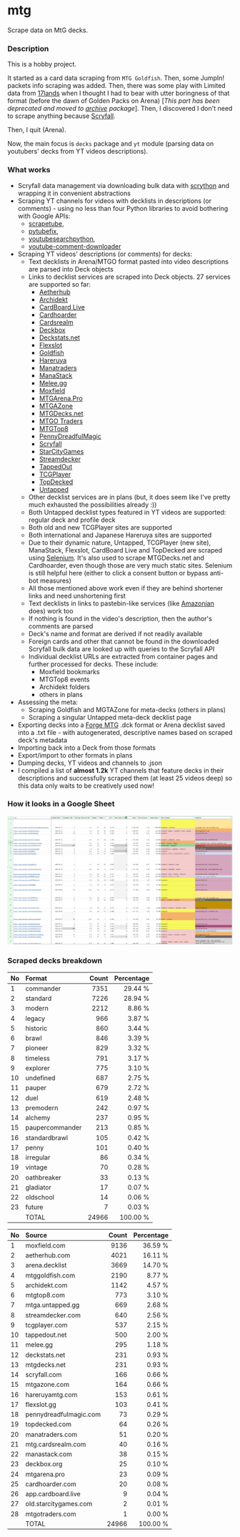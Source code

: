 # mtg
Scrape data on MtG decks.

### Description

This is a hobby project.

It started as a card data scraping from `MTG Goldfish`. Then, some JumpIn! packets info scraping 
was added. Then, there was some play with Limited data from [17lands](https://www.17lands.com) when 
I thought I had to bear with utter boringness of that format (before the dawn of Golden Packs on 
Arena) [_This part has been deprecated and moved to [archive](https://github.com/z33kz33k/mtg/tree/2d5eb0c758953d38ac51840ed3e49c2c25b4fe91/mtgcards/archive) package_]. Then, I discovered I 
don't need to scrape anything because [Scryfall](https://scryfall.com).

Then, I quit (Arena).

Now, the main focus is `decks` package and `yt` module (parsing data on youtubers' decks from YT videos 
descriptions).

### What works

* Scryfall data management via downloading bulk data with 
  [scrython](https://github.com/NandaScott/Scrython) and wrapping it in convenient abstractions
* Scraping YT channels for videos with decklists in descriptions (or comments) - using no less than 
  four Python libraries to avoid bothering with Google APIs: 
    * [scrapetube](https://github.com/dermasmid/scrapetube),
    * [pytubefix](https://github.com/JuanBindez/pytubefix),
    * [youtubesearchpython](https://github.com/alexmercerind/youtube-search-python), 
    * [youtube-comment-downloader](https://github.com/egbertbouman/youtube-comment-downloader) 
* Scraping YT videos' descriptions (or comments) for decks:    
    * Text decklists in Arena/MTGO format pasted into video descriptions are parsed into Deck objects
    * Links to decklist services are scraped into Deck objects. 27 services are supported so far:
        * [Aetherhub](https://aetherhub.com)
        * [Archidekt](https://archidekt.com)
        * [CardBoard Live](https://cardboard.live)
        * [Cardhoarder](https://www.cardhoarder.com)
        * [Cardsrealm](https://mtg.cardsrealm.com/en-us/)
        * [Deckbox](https://deckbox.org)
        * [Deckstats.net](https://deckstats.net)
        * [Flexslot](https://flexslot.gg)
        * [Goldfish](https://www.mtggoldfish.com)
        * [Hareruya](https://www.hareruyamtg.com/en/)
        * [Manatraders](https://www.manatraders.com)
        * [ManaStack](https://manastack.com/home)
        * [Melee.gg](https://melee.gg)
        * [Moxfield](https://www.moxfield.com)
        * [MTGArena.Pro](https://mtgarena.pro)
        * [MTGAZone](https://mtgazone.com)
        * [MTGDecks.net](https://mtgdecks.net)
        * [MTGO Traders](https://www.mtgotraders.com/store/index.html)
        * [MTGTop8](https://mtgtop8.com/index)
        * [PennyDreadfulMagic](https://pennydreadfulmagic.com)
        * [Scryfall](https://scryfall.com)
        * [StarCityGames](https://starcitygames.com)
        * [Streamdecker](https://www.streamdecker.com/landing)
        * [TappedOut](https://tappedout.net)
        * [TCGPlayer](https://infinite.tcgplayer.com)
        * [TopDecked](https://www.topdecked.com)
        * [Untapped](https://mtga.untapped.gg) 
    * Other decklist services are in plans (but, it does seem like I've pretty much exhausted the 
      possibilities already :))
    * Both Untapped decklist types featured in YT videos are supported: regular deck and profile deck
    * Both old and new TCGPlayer sites are supported
    * Both international and Japanese Hareruya sites are supported 
    * Due to their dynamic nature, Untapped, TCGPlayer (new site), ManaStack, Flexslot, CardBoard Live 
      and TopDecked are scraped using [Selenium](https://github.com/SeleniumHQ/Selenium). It's also used to scrape MTGDecks.net and 
      Cardhoarder, even though those are very much static sites. Selenium is still helpful here 
      (either to click a consent button or bypass anti-bot measures)
    * All those mentioned above work even if they are behind shortener links and need unshortening first
    * Text decklists in links to pastebin-like services (like [Amazonian](https://www.youtube.com/@Amazonian) does) work too
    * If nothing is found in the video's description, then the author's comments are parsed
    * Deck's name and format are derived if not readily available
    * Foreign cards and other that cannot be found in the downloaded Scryfall bulk data are looked 
      up with queries to the Scryfall API
    * Individual decklist URLs are extracted from container pages and further processed for decks. 
      These include:
        * Moxfield bookmarks
        * MTGTop8 events
        * Archidekt folders
        * others in plans
* Assessing the meta:
    * Scraping Goldfish and MGTAZone for meta-decks (others in plans)
    * Scraping a singular Untapped meta-deck decklist page
* Exporting decks into a [Forge MTG](https://github.com/Card-Forge/forge) .dck format or Arena 
  decklist saved into a .txt file - with autogenerated, descriptive names based on scraped deck's 
  metadata
* Importing back into a Deck from those formats
* Export/import to other formats in plans
* Dumping decks, YT videos and channels to .json
* I compiled a list of **almost 1.2k** YT channels that feature decks in their descriptions and successfully 
  scraped them (at least 25 videos deep) so this data only waits to be creatively used now!

### How it looks in a Google Sheet
![Most popular channels](assets/channels.jpg)

### Scraped decks breakdown
| No | Format | Count | Percentage |
|:---|:-----|------:|-----------:|
| 1  | commander       | 7351 |    29.44 % |
| 2  | standard        | 7226 |    28.94 % |
| 3  | modern          | 2212 |     8.86 % |
| 4  | legacy          |  966 |     3.87 % |
| 5  | historic        |  860 |     3.44 % |
| 6  | brawl           |  846 |     3.39 % |
| 7  | pioneer         |  829 |     3.32 % |
| 8  | timeless        |  791 |     3.17 % |
| 9  | explorer        |  775 |     3.10 % |
| 10 | undefined       |  687 |     2.75 % |
| 11 | pauper          |  679 |     2.72 % |
| 12 | duel            |  619 |     2.48 % |
| 13 | premodern       |  242 |     0.97 % |
| 14 | alchemy         |  237 |     0.95 % |
| 15 | paupercommander |  213 |     0.85 % |
| 16 | standardbrawl   |  105 |     0.42 % |
| 17 | penny           |  101 |     0.40 % |
| 18 | irregular       |   86 |     0.34 % |
| 19 | vintage         |   70 |     0.28 % |
| 20 | oathbreaker     |   33 |     0.13 % |
| 21 | gladiator       |   17 |     0.07 % |
| 22 | oldschool       |   14 |     0.06 % |
| 23 | future          |    7 |     0.03 % |
|  | TOTAL           | 24966 | 100.00 %|

| No | Source | Count | Percentage |
|:---|:-----|------:|-----------:|
| 1  | moxfield.com           | 9136 |    36.59 % |
| 2  | aetherhub.com          | 4021 |    16.11 % |
| 3  | arena.decklist         | 3669 |    14.70 % |
| 4  | mtggoldfish.com        | 2190 |     8.77 % |
| 5  | archidekt.com          | 1142 |     4.57 % |
| 6  | mtgtop8.com            |  773 |     3.10 % |
| 7  | mtga.untapped.gg       |  669 |     2.68 % |
| 8  | streamdecker.com       |  640 |     2.56 % |
| 9  | tcgplayer.com          |  537 |     2.15 % |
| 10 | tappedout.net          |  500 |     2.00 % |
| 11 | melee.gg               |  295 |     1.18 % |
| 12 | deckstats.net          |  231 |     0.93 % |
| 13 | mtgdecks.net           |  231 |     0.93 % |
| 14 | scryfall.com           |  166 |     0.66 % |
| 15 | mtgazone.com           |  164 |     0.66 % |
| 16 | hareruyamtg.com        |  153 |     0.61 % |
| 17 | flexslot.gg            |  103 |     0.41 % |
| 18 | pennydreadfulmagic.com |   73 |     0.29 % |
| 19 | topdecked.com          |   64 |     0.26 % |
| 20 | manatraders.com        |   51 |     0.20 % |
| 21 | mtg.cardsrealm.com     |   40 |     0.16 % |
| 22 | manastack.com          |   38 |     0.15 % |
| 23 | deckbox.org            |   25 |     0.10 % |
| 24 | mtgarena.pro           |   23 |     0.09 % |
| 25 | cardhoarder.com        |   20 |     0.08 % |
| 26 | app.cardboard.live     |    9 |     0.04 % |
| 27 | old.starcitygames.com  |    2 |     0.01 % |
| 28 | mtgotraders.com        |    1 |     0.00 % |
|  | TOTAL                  | 24966 | 100.00 %|
